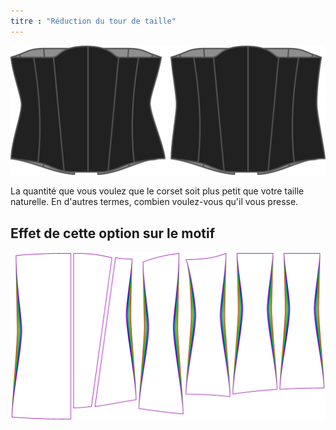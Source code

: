 ```yaml
---
titre : "Réduction du tour de taille"
---
```


![Option de réduction de la taille sur Cathrin](./waistreduction.svg)

La quantité que vous voulez que le corset soit plus petit que votre taille naturelle. En d'autres termes, combien voulez-vous qu'il vous presse.

## Effet de cette option sur le motif

![Cette image montre l'effet de cette option en superposant plusieurs variantes qui ont une valeur différente pour cette option](cathrin_waistreduction_sample.svg "Effet de cette option sur le modèle")
